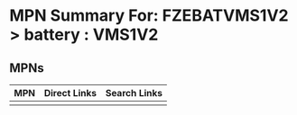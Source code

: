 



# MPN Summary For: FZEBATVMS1V2 > battery : VMS1V2

## MPNs
  

|MPN|Direct Links|Search Links|
| :--- | :--- | :--- |
||||

